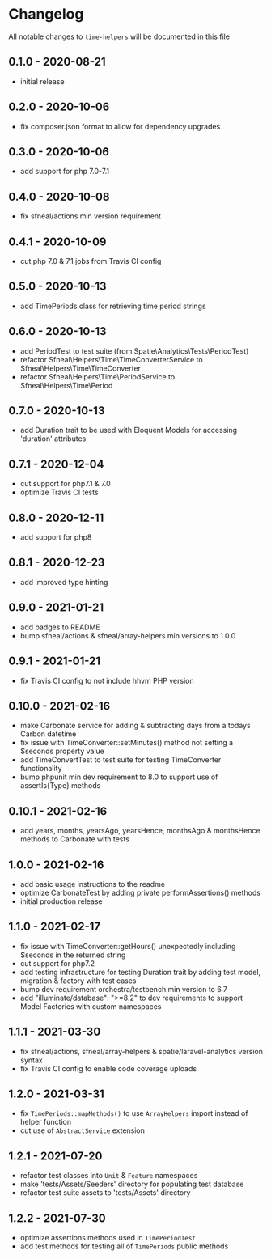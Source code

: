 # Changelog

All notable changes to `time-helpers` will be documented in this file

## 0.1.0 - 2020-08-21
- initial release


## 0.2.0 - 2020-10-06
- fix composer.json format to allow for dependency upgrades


## 0.3.0 - 2020-10-06
- add support for php 7.0-7.1


## 0.4.0 - 2020-10-08
- fix sfneal/actions min version requirement


## 0.4.1 - 2020-10-09
- cut php 7.0 & 7.1 jobs from Travis CI config


## 0.5.0 - 2020-10-13
- add TimePeriods class for retrieving time period strings


## 0.6.0 - 2020-10-13
- add PeriodTest to test suite (from Spatie\Analytics\Tests\PeriodTest)
- refactor Sfneal\Helpers\Time\TimeConverterService to Sfneal\Helpers\Time\TimeConverter
- refactor Sfneal\Helpers\Time\PeriodService to Sfneal\Helpers\Time\Period


## 0.7.0 - 2020-10-13
- add Duration trait to be used with Eloquent Models for accessing 'duration' attributes


## 0.7.1 - 2020-12-04
- cut support for php7.1 & 7.0
- optimize Travis CI tests


## 0.8.0 - 2020-12-11
- add support for php8


## 0.8.1 - 2020-12-23
- add improved type hinting


## 0.9.0 - 2021-01-21
- add badges to README
- bump sfneal/actions & sfneal/array-helpers min versions to 1.0.0


## 0.9.1 - 2021-01-21
- fix Travis CI config to not include hhvm PHP version


## 0.10.0 - 2021-02-16
- make Carbonate service for adding & subtracting days from a todays Carbon datetime
- fix issue with TimeConverter::setMinutes() method not setting a $seconds property value
- add TimeConvertTest to test suite for testing TimeConverter functionality
- bump phpunit min dev requirement to 8.0 to support use of assertIs{Type} methods


## 0.10.1 - 2021-02-16
- add years, months, yearsAgo, yearsHence, monthsAgo & monthsHence methods to Carbonate with tests


## 1.0.0 - 2021-02-16
- add basic usage instructions to the readme
- optimize CarbonateTest by adding private performAssertions() methods
- initial production release


## 1.1.0 - 2021-02-17
- fix issue with TimeConverter::getHours() unexpectedly including $seconds in the returned string
- cut support for php7.2
- add testing infrastructure for testing Duration trait by adding test model, migration & factory with test cases
- bump dev requirement orchestra/testbench min version to 6.7 
- add "illuminate/database": ">=8.2" to dev requirements to support Model Factories with custom namespaces


## 1.1.1 - 2021-03-30
- fix sfneal/actions, sfneal/array-helpers & spatie/laravel-analytics version syntax
- fix Travis CI config to enable code coverage uploads


## 1.2.0 - 2021-03-31
- fix `TimePeriods::mapMethods()` to use `ArrayHelpers` import instead of helper function
- cut use of `AbstractService` extension


## 1.2.1 - 2021-07-20
- refactor test classes into `Unit` & `Feature` namespaces
- make 'tests/Assets/Seeders' directory for populating test database
- refactor test suite assets to 'tests/Assets' directory


## 1.2.2 - 2021-07-30
- optimize assertions methods used in `TimePeriodTest`
- add test methods for testing all of `TimePeriods` public methods
